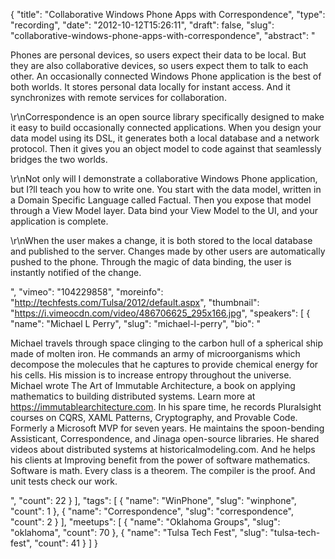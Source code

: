 {
  "title": "Collaborative Windows Phone Apps with Correspondence",
  "type": "recording",
  "date": "2012-10-12T15:26:11",
  "draft": false,
  "slug": "collaborative-windows-phone-apps-with-correspondence",
  "abstract": "<p>Phones are personal devices, so users expect their data to be local. But they are also collaborative devices, so users expect them to talk to each other. An occasionally connected Windows Phone application is the best of both worlds. It stores personal data locally for instant access. And it synchronizes with remote services for collaboration. </p><p>\r\nCorrespondence is an open source library specifically designed to make it easy to build occasionally connected applications. When you design your data model using its DSL, it generates both a local database and a network protocol. Then it gives you an object model to code against that seamlessly bridges the two worlds.  </p><p>\r\nNot only will I demonstrate a collaborative Windows Phone application, but I?ll teach you how to write one. You start with the data model, written in a Domain Specific Language called Factual. Then you expose that model through a View Model layer. Data bind your View Model to the UI, and your application is complete.  </p><p>\r\nWhen the user makes a change, it is both stored to the local database and published to the server. Changes made by other users are automatically pushed to the phone. Through the magic of data binding, the user is instantly notified of the change.</p>",
  "vimeo": "104229858",
  "moreinfo": "http://techfests.com/Tulsa/2012/default.aspx",
  "thumbnail": "https://i.vimeocdn.com/video/486706625_295x166.jpg",
  "speakers": [
    {
      "name": "Michael L Perry",
      "slug": "michael-l-perry",
      "bio": "<p>Michael travels through space clinging to the carbon hull of a spherical ship made of molten iron. He commands an army of microorganisms which decompose the molecules that he captures to provide chemical energy for his cells. His mission is to increase entropy throughout the universe. Michael wrote The Art of Immutable Architecture, a book on applying mathematics to building distributed systems. Learn more at https://immutablearchitecture.com. In his spare time, he records Pluralsight courses on CQRS, XAML Patterns, Cryptography, and Provable Code. Formerly a Microsoft MVP for seven years. He maintains the spoon-bending Assisticant, Correspondence, and Jinaga open-source libraries. He shared videos about distributed systems at historicalmodeling.com. And he helps his clients at Improving benefit from the power of software mathematics. Software is math. Every class is a theorem. The compiler is the proof. And unit tests check our work.</p>",
      "count": 22
    }
  ],
  "tags": [
    {
      "name": "WinPhone",
      "slug": "winphone",
      "count": 1
    },
    {
      "name": "Correspondence",
      "slug": "correspondence",
      "count": 2
    }
  ],
  "meetups": [
    {
      "name": "Oklahoma Groups",
      "slug": "oklahoma",
      "count": 70
    },
    {
      "name": "Tulsa Tech Fest",
      "slug": "tulsa-tech-fest",
      "count": 41
    }
  ]
}